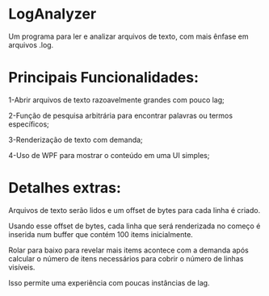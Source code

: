 # LogAnalyzer

Um programa para ler e analizar arquivos de texto, com mais ênfase em arquivos .log.

# Principais Funcionalidades:
1-Abrir arquivos de texto razoavelmente grandes com pouco lag;

2-Função de pesquisa arbitrária para encontrar palavras ou termos específicos;

3-Renderização de texto com demanda;

4-Uso de WPF para mostrar o conteúdo em uma UI simples;

# Detalhes extras:

Arquivos de texto serão lidos e um offset de bytes para cada linha é criado. 

Usando esse offset de bytes, cada linha que será renderizada no começo é inserida num buffer que contém 100 items inicialmente.

Rolar para baixo para revelar mais items acontece com a demanda após calcular o número de itens necessários para cobrir o número de linhas visíveis.

Isso permite uma experiência com poucas instâncias de lag.

